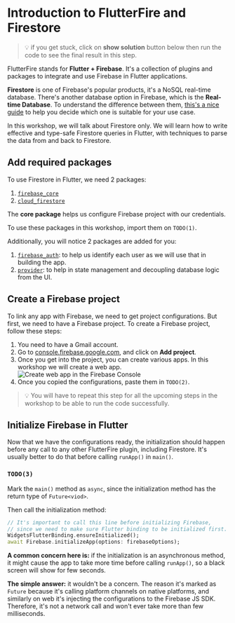 # Introduction to FlutterFire and Firestore

> 💡 if you get stuck, click on **show solution** button below then run the code to see the final result in this step.

FlutterFire stands for **Flutter + Firebase**. It's a collection of plugins and packages to integrate and use Firebase in Flutter applications.

**Firestore** is one of Firebase's popular products, it's a NoSQL real-time database. There's another database option in Firebase, which is the **Real-time Database**. To understand the difference between them, [this's a nice guide](https://firebase.google.com/docs/database/rtdb-vs-firestore) to help you decide which one is suitable for your use case.

In this workshop, we will talk about Firestore only. We will learn how to write effective and type-safe Firestore queries in Flutter, with techniques to parse the data from and back to Firestore.

## Add required packages

To use Firestore in Flutter, we need 2 packages:
1. [`firebase_core`](https://pub.dev/packages/firebase_core)
2. [`cloud_firestore`](https://pub.dev/packages/cloud_firestore)

The **core package** helps us configure Firebase project with our credentials.

To use these packages in this workshop, import them on `TODO(1)`.

Additionally, you will notice 2 packages are added for you:
1. [`firebase_auth`](https://pub.dev/packages/firebase_auth): to help us identify each user as we will use that in building the app.
2. [`provider`](https://pub.dev/packages/provider): to help in state management and decoupling database logic from the UI.

## Create a Firebase project

To link any app with Firebase, we need to get project configurations. 
But first, we need to have a Firebase project. 
To create a Firebase project, follow these steps:

1. You need to have a Gmail account.
2. Go to [console.firebase.google.com](https://console.firebase.google.com/), and click on **Add project**.
3. Once you get into the project, you can create various apps. In this workshop we will create a web app.
![Create web app in the Firebase Console](https://github.com/pr-Mais/dartpad_workshops/blob/main/firestore_type_safety_with_converter/assets/create-app.gif?raw=true)
4. Once you copied the configurations, paste them in `TODO(2)`.

> 💡 You will have to repeat this step for all the upcoming steps in the workshop to be able to run the code successfully.

## Initialize Firebase in Flutter

Now that we have the configurations ready, the initialization should happen before any call to any other FlutterFire plugin, including Firestore.
It's usually better to do that before calling `runApp()` in `main()`.

### `TODO(3)`

Mark the `main()` method as `async`, since the initialization method has the return type of `Future<viod>`.

Then call the initialization method:
```dart
// It's important to call this line before initializing Firebase,
// since we need to make sure Flutter binding to be initialized first.
WidgetsFlutterBinding.ensureInitialized();
await Firebase.initializeApp(options: firebaseOptions);
```

**A common concern here is:** if the initialization is an asynchronous method, it might cause the app to take more time before calling `runApp()`, so a black screen will show for few seconds.

**The simple answer:** it wouldn't be a concern. The reason it's marked as `Future` because it's calling platform channels on native platforms, and similarly on web it's injecting the configurations to the Firebase JS SDK. Therefore, it's not a network call and won't ever take more than few milliseconds.